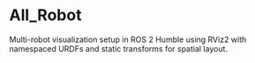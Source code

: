 # All_Robot
Multi-robot visualization setup in ROS 2 Humble using RViz2 with namespaced URDFs and static transforms for spatial layout.

